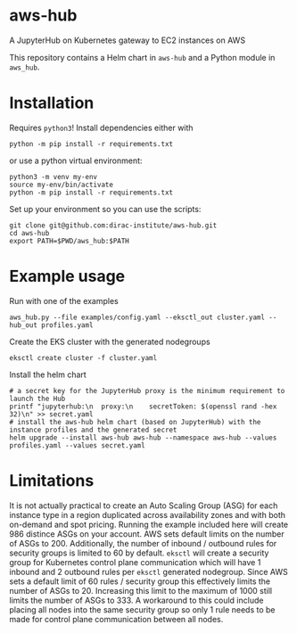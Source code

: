 # aws-hub
A JupyterHub on Kubernetes gateway to EC2 instances on AWS

This repository contains a Helm chart in `aws-hub` and a Python module in `aws_hub`.

# Installation
Requires `python3`! Install dependencies either with
```
python -m pip install -r requirements.txt
```
or use a python virtual environment:
```
python3 -m venv my-env
source my-env/bin/activate
python -m pip install -r requirements.txt
```

Set up your environment so you can use the scripts:
```
git clone git@github.com:dirac-institute/aws-hub.git
cd aws-hub
export PATH=$PWD/aws_hub:$PATH
```

# Example usage

Run with one of the examples
```
aws_hub.py --file examples/config.yaml --eksctl_out cluster.yaml --hub_out profiles.yaml
```

Create the EKS cluster with the generated nodegroups
```
eksctl create cluster -f cluster.yaml
```

Install the helm chart
```
# a secret key for the JupyterHub proxy is the minimum requirement to launch the Hub
printf "jupyterhub:\n  proxy:\n    secretToken: $(openssl rand -hex 32)\n" >> secret.yaml
# install the aws-hub helm chart (based on JupyterHub) with the instance profiles and the generated secret
helm upgrade --install aws-hub aws-hub --namespace aws-hub --values profiles.yaml --values secret.yaml
```

# Limitations

It is not actually practical to create an Auto Scaling Group (ASG) for each instance type in a region duplicated across availability zones and with both on-demand and spot pricing. Running the example included here will create 986 distince ASGs on your account. AWS sets default limits on the number of ASGs to 200. Additionally, the number of inbound / outbound rules for security groups is limited to 60 by default. `eksctl` will create a security group for Kubernetes control plane communication which will have 1 inbound and 2 outbound rules per `eksctl` generated nodegroup. Since AWS sets a default limit of 60 rules / security group this effectively limits the number of ASGs to 20. Increasing this limit to the maximum of 1000 still limits the number of ASGs to 333. A workaround to this could include placing all nodes into the same security group so only 1 rule needs to be made for control plane communication between all nodes. 
